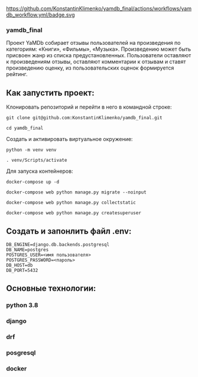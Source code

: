 https://github.com/KonstantinKlimenko/yamdb_final/actions/workflows/yamdb_workflow.yml/badge.svg

### yamdb_final

Проект YaMDb собирает отзывы пользователей на произведения по категориям: «Книги», «Фильмы», «Музыка». Произведению может быть присвоен жанр из списка предустановленных. Пользователи оставляют к произведениям отзывы, оставляют комментарии к отзывам и ставят произведению оценку, из пользовательских оценок формируется рейтинг.

## Как запустить проект:

Клонировать репозиторий и перейти в него в командной строке:

```
git clone git@github.com:KonstantinKlimenko/yamdb_final.git
```

```
cd yamdb_final
```

Cоздать и активировать виртуальное окружение:

```
python -m venv venv
```

```
. venv/Scripts/activate
```

Для запуска контейнеров:
```
docker-compose up -d
```
```
docker-compose web python manage.py migrate --noinput
```
```
docker-compose web python manage.py collectstatic
```
```
docker-compose web python manage.py createsuperuser
```
## Создать и запонлить файл .env:
```
DB_ENGINE=django.db.backends.postgresql
DB_NAME=postgres
POSTGRES_USER=<имя пользователя>
POSTGRES_PASSWORD=<пароль>
DB_HOST=db
DB_PORT=5432
```
## Основные технологии: 
### python 3.8
### django
### drf
### posgresql
### docker